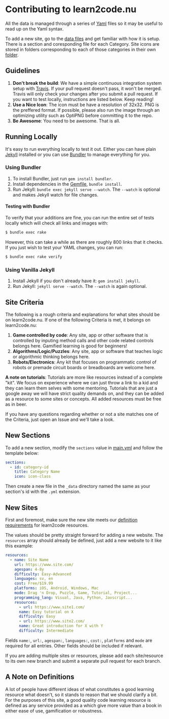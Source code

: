 Contributing to learn2code.nu
=============================

All the data is managed through a series of [Yaml][yaml] files so it may be
useful to read up on the Yaml syntax.

To add a new site, go to the [data files](_data/) and get familiar with how it
is setup. There is a section and coresponding file for each Category. Site icons
are stored in folders corresponding to each of those categories in their own
[folder](img/).

## Guidelines

1. **Don't break the build**: We have a simple continuous integration system
   setup with [Travis][travis]. If your pull request doesn't pass, it won't be
   merged. Travis will only check your changes after you submit a pull request.
   If you want to test locally, instructions are listed below. Keep reading!
2. **Use a Nice Icon**: The icon must be have a resolution of 32x32. PNG is the
   preffered format. If possible, please also run the image through an optimizing
   utility such as OptiPNG before committing it to the repo.
3. **Be Awesome**: You need to be awesome. That is all.

## Running Locally

It's easy to run everything locally to test it out. Either you can have plain
[Jekyll][jekyll] installed or you can use [Bundler][bundler] to manage
everything for you.

### Using Bundler

1. To install Bundler, just run `gem install bundler`.
2. Install dependencies in the [Gemfile][gemfile], `bundle install`.
3. Run Jekyll: `bundle exec jekyll serve --watch`. The `--watch` is optional and
   makes Jekyll watch for file changes.

#### Testing with Bundler
   To verify that your additions are fine, you can run the entire set of tests
   locally which will check all links and images with:

   ```bash
   $ bundle exec rake
   ```

   However, this can take a while as there are roughly 800 links that it checks.
   If you just wish to test your YAML changes, you can run:

   ```bash
   $ bundle exec rake verify
   ```

### Using Vanilla Jekyll

1. Install Jekyll if you don't already have it: `gem install jekyll`.
2. Run Jekyll: `jekyll serve --watch`. The `--watch` is again optional.

## Site Criteria

The following is a rough criteria and explanations for what sites should be on
learn2code.nu. If one of the following Criteria is met, it belongs on learn2code.nu:

1. **Game controlled by code**: Any site, app or other software that is controlled
   by inputing method calls and other code related controls belongs here. Gamified
   learning is good for beginners!
2. **Algorithms/Logic/Puzzles**: Any site, app or software that teaches logic or
   algorithmic thinking belongs here.
3. **Robots/Electronics**: Any kit that focuses on programmatic control of robots
   or premade circuit boards or breadboards are welcome here.


**A note on tutorials**: Tutorials are more like resources instead of a complete "kit".
   We focus on experience where we can just throw a link to a kid and they can
   learn them selves with some mentoring. Tutorials that are just a google away
   we will have strict quality demands on, and they can be added as a resource
   to some sites or concepts. All added resources must be free as in beer.

If you have any questions regarding whether or not a site matches one of the
Criteria, just open an Issue and we'll take a look.

## New Sections

To add a new section, modify the `sections` value in [main.yml](_data/main.yml)
and follow the template below:

```yml
sections:
  - id: category-id
    title: Category Name
    icon: icon-class
```

Then create a new file in the `_data` directory named the same as your section's
id with the `.yml` extension.

## New Sites

First and foremost, make sure the new site meets our [definition
requirements](#a-note-on-definitions) for learn2code resources.

The values should be pretty straight forward for adding a new website. The
`resources` array should already be defined, just add a new website to it like
this example:

```yml
resources:
  - name: Site Name
    url: https://www.site.com/
    agespan: 4-8y
    difficulty: Easy-Advanced
    languages: sv, en
    cost: Free/$19.99
    platforms: iOS, Android, Windows, Mac
    mode: Drag 'n Drop, Puzzle, Game, Tutorial, Project...
    programming_lang: Visual, Java, Python, Javscript...
    resources:
      - url: https://www.site1.com/
      name: Easy tutorial on X
      difficulty: Easy
      - url: https://www.site2.com/
      name: Great introduction for X with Y
      difficulty: Intermediate
```
Fields `name:`, `url:`, `agespan:`, `languages:`, `cost:`, `platforms` and `mode` are required for all entries. Other fields should be included if relevant.

If you are adding multiple sites or resources, please add each site/resource to its own new branch and
submit a separate pull request for each branch.

## A Note on Definitions

A lot of people have different ideas of what constitutes a good learning resource
what doesn't, so it stands to reason that we should clarify a bit. For the
purposes of this site, a good quality code learning resource is defined as any
service provided as a which give more value than a book in either ease of use,
gamification or robustness.

[bundler]: http://bundler.io/
[gemfile]: /Gemfile
[jekyll]: http://jekyllrb.com/
[travis]: https://travis-ci.org/jdavis/twofactorauth
[yaml]: http://www.yaml.org/
